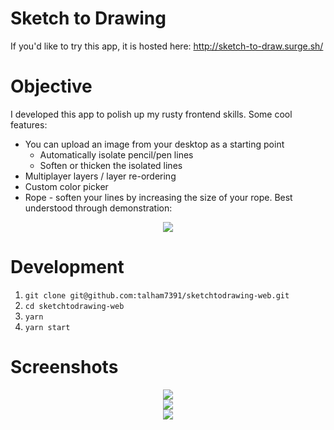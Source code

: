 # Sketch to Drawing

If you'd like to try this app, it is hosted here: http://sketch-to-draw.surge.sh/

# Objective

I developed this app to polish up my rusty frontend skills. Some cool features:

* You can upload an image from your desktop as a starting point
    * Automatically isolate pencil/pen lines
    * Soften or thicken the isolated lines
* Multiplayer layers / layer re-ordering
* Custom color picker
* Rope - soften your lines by increasing the size of your rope. Best understood through demonstration:

<div align="center">
    <img src="https://i.imgur.com/Unu9KVR.gif"/>
</div>

# Development

1. `git clone git@github.com:talham7391/sketchtodrawing-web.git`
2. `cd sketchtodrawing-web`
3. `yarn`
4. `yarn start`

# Screenshots

<div align="center">
    <img src="https://i.imgur.com/EeyvSMn.png"/>
</div>
<div align="center">
    <img src="https://i.imgur.com/nStHEmr.png"/>
</div>
<div align="center">
    <img src="https://i.imgur.com/JnmRqtY.png"/>
</div>